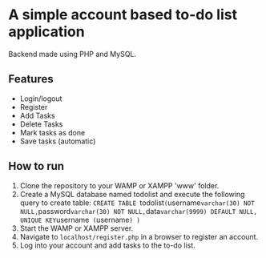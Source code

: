 # A simple account based to-do list application
 Backend made using PHP and MySQL.

## Features
 - Login/logout
 - Register
 - Add Tasks
 - Delete Tasks
 - Mark tasks as done
 - Save tasks (automatic)

## How to run
 1. Clone the repository to your WAMP or XAMPP 'www' folder.
 2. Create a MySQL database named todolist and execute the following query to create table: 
  `CREATE TABLE `todolist` (
  `username` varchar(30) NOT NULL,
  `password` varchar(30) NOT NULL,
  `data` varchar(9999) DEFAULT NULL,
  UNIQUE KEY `username` (`username`)
  )`
3. Start the WAMP or XAMPP server.
4. Navigate to `localhost/register.php` in a browser to register an account.
5. Log into your account and add tasks to the to-do list.